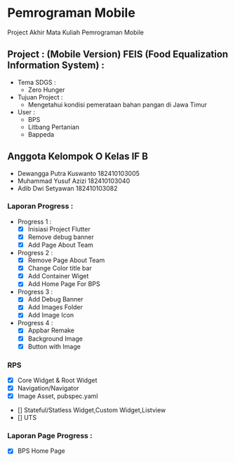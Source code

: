 # Pemrograman Mobile
Project Akhir Mata Kuliah Pemrograman Mobile

## Project : (Mobile Version) FEIS (Food Equalization Information System) :
+ Tema SDGS :
    + Zero Hunger
+ Tujuan Project : 
    + Mengetahui kondisi pemerataan bahan pangan di Jawa Timur
+ User :
    + BPS
    + Litbang Pertanian
    + Bappeda

## Anggota Kelompok O Kelas IF B
+ Dewangga Putra Kuswanto   182410103005
+ Muhammad Yusuf Azizi      182410103040
+ Adib Dwi Setyawan         182410103082

### Laporan Progress :
- Progress 1 :
    + [x] Inisiasi Project Flutter
    + [x] Remove debug banner
    + [x] Add Page About Team
- Progress 2 :
    + [x] Remove Page About Team
    + [x] Change Color title bar
    + [x] Add Container Wiget
    + [x] Add Home Page For BPS
- Progress 3 :
    + [x] Add Debug Banner
    + [x] Add Images Folder
    + [x] Add Image Icon
- Progress 4 :
    + [x] Appbar Remake
    + [x] Background Image
    + [x] Button with Image

### RPS
- [x] Core Widget & Root Widget
- [x] Navigation/Navigator
- [x] Image Asset, pubspec.yaml
- [] Stateful/Statless Widget,Custom Widget,Listview
- [] UTS

### Laporan Page Progress :
- [x] BPS Home Page